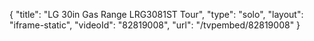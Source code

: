 {
    "title": "LG 30in Gas Range LRG3081ST Tour",
    "type": "solo",
    "layout": "iframe-static",
    "videoId": "82819008",
    "url": "\/tvpembed\/82819008"
}